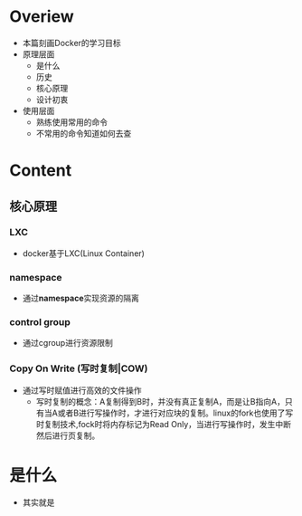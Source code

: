 # Overiew

* 本篇刻画Docker的学习目标
* 原理层面
  * 是什么
  * 历史
  * 核心原理
  * 设计初衷
* 使用层面
  * 熟练使用常用的命令
  * 不常用的命令知道如何去查



# Content

## 核心原理

### LXC

* docker基于LXC(Linux Container)

### namespace

* 通过**namespace**实现资源的隔离

### control group

* 通过cgroup进行资源限制

### Copy On Write (写时复制|COW)

* 通过写时赋值进行高效的文件操作
  * 写时复制的概念：A复制得到B时，并没有真正复制A，而是让B指向A，只有当A或者B进行写操作时，才进行对应块的复制。linux的fork也使用了写时复制技术,fock时将内存标记为Read Only，当进行写操作时，发生中断然后进行页复制。

# 是什么

* 其实就是



